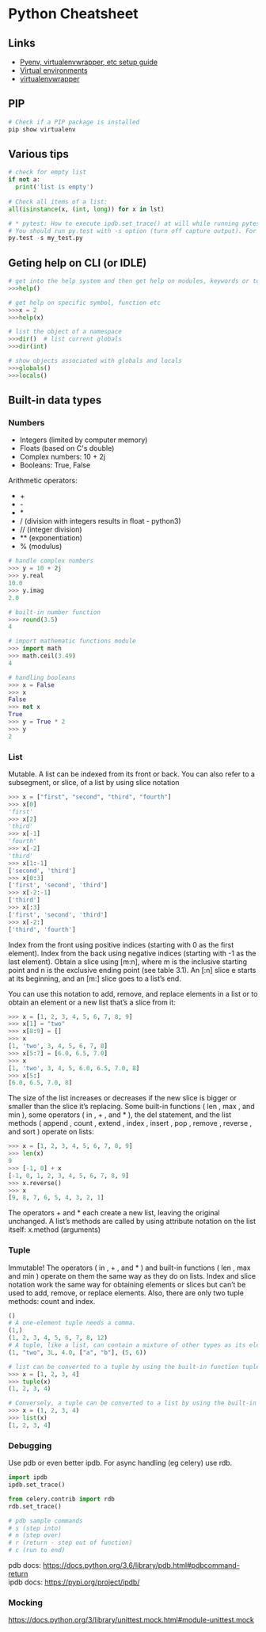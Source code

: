 # Python Cheatsheet

## Links
* [Pyenv, virtualenvwrapper, etc setup guide](https://gist.github.com/wronk/a902185f5f8ed018263d828e1027009b)
* [Virtual environments](https://realpython.com/python-virtual-environments-a-primer/)
* [virtualenvwrapper](https://virtualenvwrapper.readthedocs.io/en/latest/index.html)

## PIP
```bash
# Check if a PIP package is installed
pip show virtualenv

```
## Various tips
```python
# check for empty list
if not a:
  print('list is empty')
  
# Check all items of a list:
all(isinstance(x, (int, long)) for x in lst)

# * pytest: How to execute ipdb.set_trace() at will while running pytest tests
# You should run py.test with -s option (turn off capture output). For example:
py.test -s my_test.py
```


## Geting help on CLI (or IDLE)

```python
# get into the help system and then get help on modules, keywords or topic.
>>>help()

# get help on specific symbol, function etc
>>>x = 2
>>>help(x)

# list the object of a namespace
>>>dir()  # list current globals
>>>dir(int)

# show objects associated with globals and locals
>>>globals()
>>>locals()
```  
## Built-in data types

### Numbers
* Integers (limited by computer memory)
* Floats (based on C's double)
* Complex numbers: 10 + 2j
* Booleans: True, False

Arithmetic operators:
* \+
* \-
* \*
* \/  (division with integers results in float - python3)
* // (integer division)
* ** (exponentiation)
* % (modulus)

```python
# handle complex numbers
>>> y = 10 + 2j
>>> y.real
10.0
>>> y.imag
2.0

# built-in number function
>>> round(3.5)
4

# import mathematic functions module
>>> import math
>>> math.ceil(3.49)
4

# handling booleans
>>> x = False
>>> x
False
>>> not x
True
>>> y = True * 2
>>> y
2
```
### List

Mutable. A list can be indexed from its front or back. You can also refer to a subsegment, or
slice, of a list by using slice notation

```python
>>> x = ["first", "second", "third", "fourth"]
>>> x[0]
'first'
>>> x[2]
'third'
>>> x[-1]
'fourth'
>>> x[-2]
'third'
>>> x[1:-1]
['second', 'third']
>>> x[0:3]
['first', 'second', 'third']
>>> x[-2:-1]
['third']
>>> x[:3]
['first', 'second', 'third']
>>> x[-2:]
['third', 'fourth']
```  
Index from the front using positive indices (starting with 0 as the first element).
Index from the back using negative indices (starting with -1 as the last element).
Obtain a slice using [m:n], where m is the inclusive starting point and n is the
exclusive ending point (see table 3.1). An [:n] slice e starts at its beginning, and an
[m:] slice goes to a list’s end.

You can use this notation to add, remove, and replace elements in a list or to obtain
an element or a new list that’s a slice from it:
```python  
>>> x = [1, 2, 3, 4, 5, 6, 7, 8, 9]
>>> x[1] = "two"
>>> x[8:9] = []
>>> x
[1, 'two', 3, 4, 5, 6, 7, 8]
>>> x[5:7] = [6.0, 6.5, 7.0]
>>> x
[1, 'two', 3, 4, 5, 6.0, 6.5, 7.0, 8]
>>> x[5:]
[6.0, 6.5, 7.0, 8]
```  
The size of the list increases or decreases if the new slice is bigger or smaller than the
slice it’s replacing.
Some built-in functions ( len , max , and min ), some operators ( in , + , and * ), the
del statement, and the list methods ( append , count , extend , index , insert , pop ,
remove , reverse , and sort ) operate on lists:

```python
>>> x = [1, 2, 3, 4, 5, 6, 7, 8, 9]
>>> len(x)
9
>>> [-1, 0] + x
[-1, 0, 1, 2, 3, 4, 5, 6, 7, 8, 9]
>>> x.reverse()
>>> x
[9, 8, 7, 6, 5, 4, 3, 2, 1]
```  
The operators + and * each create a new list, leaving the original unchanged. A
list’s methods are called by using attribute notation on the list itself: x.method
(arguments)

### Tuple
Immutable! The operators ( in , + , and * ) and built-in functions ( len , max and min ) operate on them the same way as they do on lists. Index and slice notation work the same way for obtaining elements or slices but can’t be used to add, remove, or replace elements. Also, there are only two tuple methods: count and index.

```python
()
# A one-element tuple needs a comma.
(1,)
(1, 2, 3, 4, 5, 6, 7, 8, 12)
# A tuple, like a list, can contain a mixture of other types as its elements
(1, "two", 3L, 4.0, ["a", "b"], (5, 6))

# list can be converted to a tuple by using the built-in function tuple :
>>> x = [1, 2, 3, 4]
>>> tuple(x)
(1, 2, 3, 4)

# Conversely, a tuple can be converted to a list by using the built-in function list:
>>> x = (1, 2, 3, 4)
>>> list(x)
[1, 2, 3, 4]
```  

### Debugging
Use pdb or even better ipdb. For async handling (eg celery) use rdb.
```python
import ipdb
ipdb.set_trace()

from celery.contrib import rdb
rdb.set_trace() 

# pdb sample commands
# s (step into)
# n (step over)
# r (return - step out of function)
# c (run to end)
```  
pdb docs: https://docs.python.org/3.6/library/pdb.html#pdbcommand-return  
ipdb docs: https://pypi.org/project/ipdb/  

### Mocking
https://docs.python.org/3/library/unittest.mock.html#module-unittest.mock  
 
